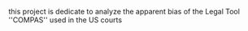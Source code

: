 this project is dedicate to analyze the apparent bias of the Legal Tool ''COMPAS'' used in the US courts
